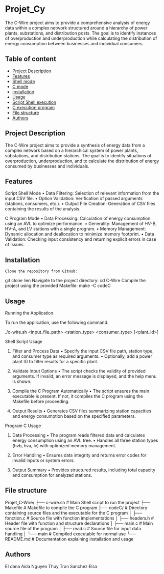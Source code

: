 # Projet_Cy

The C-Wire project aims to provide a comprehensive analysis of energy data within a complex network structured around a hierarchy of power plants, substations, and distribution posts. The goal is to identify instances of overproduction and underproduction while calculating the distribution of energy consumption between businesses and individual consumers.

## Table of content 
- [Project Description](#project-description)
- [Features](#features)
- [Shell mode](#Shell-mode)
- [C mode](#c-mode)
- [Installation](#installation)
- [Usage](#usage)
- [Script Shell execution](#script-shell-execution)
- [C execution program](#c-execution-program)
- [File structure](#file-structure)
- [Authors](#authors)

## Project Description
The C-Wire project aims to provide a synthesis of energy data from a complex network based on a hierarchical system of power plants, substations, and distribution stations. The goal is to identify situations of overproduction, underproduction, and to calculate the distribution of energy consumed by businesses and individuals.

## Features
Script Shell Mode
	•	Data Filtering: Selection of relevant information from the input CSV file.
	•	Option Validation: Verification of passed arguments (stations, consumers, etc.).
	•	Output File Creation: Generation of CSV files containing the results of the analysis.

C Program Mode
	•	Data Processing: Calculation of energy consumption using an AVL to optimize performance.
	•	Generality: Management of HV-B, HV-A, and LV stations with a single program.
	•	Memory Management: Dynamic allocation and deallocation to minimize memory footprint.
	•	Data Validation: Checking input consistency and returning explicit errors in case of issues.

## Installation 
	Clone the repository from GitHub:
git clone lien
	Navigate to the project directory:
cd C-Wire
	Compile the project using the provided Makefile:
make -C codeC


## Usage
Running the Application

To run the application, use the following command:

./c-wire.sh <input_file_path> <station_type> <consumer_type> [<plant_id>]

Shell Script Usage

1. Filter and Process Data
	•	Specify the input CSV file path, station type, and consumer type as required arguments.
	•	Optionally, add a power plant ID to filter results for a specific plant.

2. Validate Input Options
	•	The script checks the validity of provided arguments. If invalid, an error message is displayed, and the help menu is shown.

3. Compile the C Program Automatically
	•	The script ensures the main executable is present. If not, it compiles the C program using the Makefile before proceeding.

4. Output Results
	•	Generates CSV files summarizing station capacities and energy consumption based on the specified parameters.

Program C Usage

1. Data Processing
	•	The program reads filtered data and calculates energy consumption using an AVL tree.
	•	Handles all three station types (hvb, hva, lv) with optimized memory management.

2. Error Handling
	•	Ensures data integrity and returns error codes for invalid inputs or system errors.

3. Output Summary
	•	Provides structured results, including total capacity and consumption for analyzed stations.

## File structure
Projet_C-Wire/
├── c-wire.sh          # Main Shell script to run the project
├── Makefile           # Makefile to compile the C program
├── codeC/             # Directory containing source files and the executable for the C program
│   ├── fonction.c     # Source file with function implementations
│   ├── headers.h      # Header file with function and structure declarations
│   ├── main.c         # Main source file of the program
│   ├── read.c         # Source file for input data handling
│   └── main           # Compiled executable for normal use
└── README.md          # Documentation explaining installation and usage


 ## Authors
 El dana Aida
Nguyen Thuy Tran
Sanchez Elsa






 
